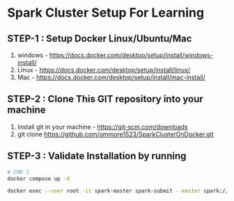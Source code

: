 # Spark Cluster Setup For Learning


## STEP-1 : Setup Docker Linux/Ubuntu/Mac 

1. windows - https://docs.docker.com/desktop/setup/install/windows-install/
2. Linux - https://docs.docker.com/desktop/setup/install/linux/
3. Mac - https://docs.docker.com/desktop/setup/install/mac-install/

## STEP-2 : Clone This GIT repository into your machine 
1. Install git in your machine - https://git-scm.com/downloads
2. git clone https://github.com/ommore1523/SparkClusterOnDocker.git


## STEP-3 : Validate Installation by running  

```bash
# CMD 1
docker compose up -d

docker exec --user root -it spark-master spark-submit --master spark://spark-master:7077   --conf spark.jars.ivy=/tmp --conf spark.eventLog.enabled=true --conf spark.eventLog.dir=/tmp/spark-events  --conf spark.hadoop.fs.defaultFS=file:///   /opt/spark-apps/wordcount.py   /opt/spark-apps/input.txt
```

